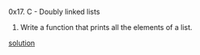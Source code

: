 0x17. C - Doubly linked lists

1. Write a function that prints all the elements of a list.

[solution](0-print_dlistint.c)
